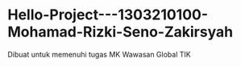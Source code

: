 # Hello-Project---1303210100-Mohamad-Rizki-Seno-Zakirsyah
Dibuat untuk memenuhi tugas MK Wawasan Global TIK
